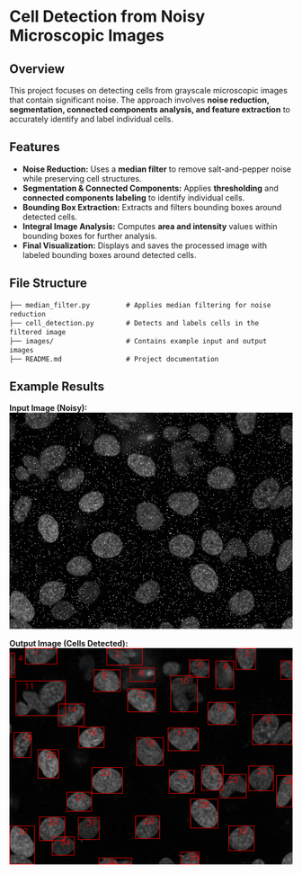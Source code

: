 # Cell Detection from Noisy Microscopic Images

## Overview
This project focuses on detecting cells from grayscale microscopic images that contain significant noise. The approach involves **noise reduction, segmentation, connected components analysis, and feature extraction** to accurately identify and label individual cells.

## Features
- **Noise Reduction:** Uses a **median filter** to remove salt-and-pepper noise while preserving cell structures.
- **Segmentation & Connected Components:** Applies **thresholding** and **connected components labeling** to identify individual cells.
- **Bounding Box Extraction:** Extracts and filters bounding boxes around detected cells.
- **Integral Image Analysis:** Computes **area and intensity** values within bounding boxes for further analysis.
- **Final Visualization:** Displays and saves the processed image with labeled bounding boxes around detected cells.

## File Structure
```
├── median_filter.py         # Applies median filtering for noise reduction
├── cell_detection.py        # Detects and labels cells in the filtered image
├── images/                  # Contains example input and output images
├── README.md                # Project documentation
```

## Example Results
**Input Image (Noisy):**  
![Noisy Image](images/noisy_input.png)

**Output Image (Cells Detected):**  
![Detected Cells](images/final_processed.png)
